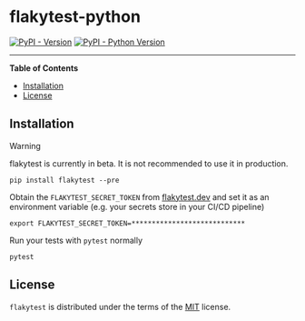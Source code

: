 # flakytest-python

[![PyPI - Version](https://img.shields.io/pypi/v/flakytest.svg)](https://pypi.org/project/flakytest)
[![PyPI - Python Version](https://img.shields.io/pypi/pyversions/flakytest.svg)](https://pypi.org/project/flakytest)

-----

**Table of Contents**

- [Installation](#installation)
- [License](#license)

## Installation

> [!WARNING]
> flakytest is currently in beta. It is not recommended to use it in production.

```console
pip install flakytest --pre
```

Obtain the `FLAKYTEST_SECRET_TOKEN` from [flakytest.dev](https://flakytest.dev/) and set it as an environment variable (e.g. your secrets store in your CI/CD pipeline)

```console
export FLAKYTEST_SECRET_TOKEN=****************************
```

Run your tests with `pytest` normally

```console
pytest
```

## License

`flakytest` is distributed under the terms of the [MIT](https://spdx.org/licenses/MIT.html) license.
